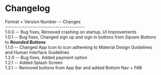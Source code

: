 # Changelog
Format = Version Number -- Changes <br>
----------------------------------------- <br>
1.0.0 -- Bug fixes, Removed crashing on startup, UI Improvements <br>
1.0.1 -- Bug fixes, Changed sign up and sign in buttons from *Square Buttons* to **_Rounded Buttons_** <br>
1.1.0 -- Changed App Icon to icon adhereing to Material Design Guidelines and Human Interface Guidelines <br>
1.2.0 -- Bug fixes, Added payment option <br>
1.2.1 -- Added Splash Screen <br>
1.3.1 -- Removed buttons from App Bar and added Bottom Nav + FAB